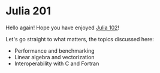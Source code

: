 # Julia 201

Hello again! Hope you have enjoyed [Julia 102](../102/README.md)!

Let's go straight to what matters, the topics discussed here:

- Performance and benchmarking
- Linear algebra and vectorization
- Interoperability with C and Fortran
